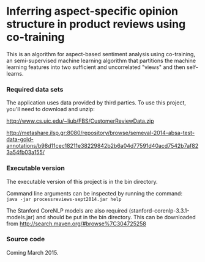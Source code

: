 # Inferring aspect-specific opinion structure in product reviews using co-training
This is an algorithm for aspect-based sentiment analysis using co-training, an semi-supervised machine learning algorithm that partitions the machine learning features into two sufficient and uncorrelated "views" and then self-learns.

### Required data sets

The application uses data provided by third parties.  To use this project, you'll need to download and unzip:

http://www.cs.uic.edu/~liub/FBS/CustomerReviewData.zip

http://metashare.ilsp.gr:8080/repository/browse/semeval-2014-absa-test-data-gold-annotations/b98d11cec18211e38229842b2b6a04d77591d40acd7542b7af823a54fb03a155/

### Executable version

The executable version of this project is in the bin directory.

Command line arguments can be inspected by running the command:  
`java -jar processreviews-sept2014.jar help`

The Stanford CoreNLP models are also required (stanford-corenlp-3.3.1-models.jar) and should be put in the bin directory.  This can be downloaded from http://search.maven.org/#browse%7C304725258

### Source code

Coming March 2015.
